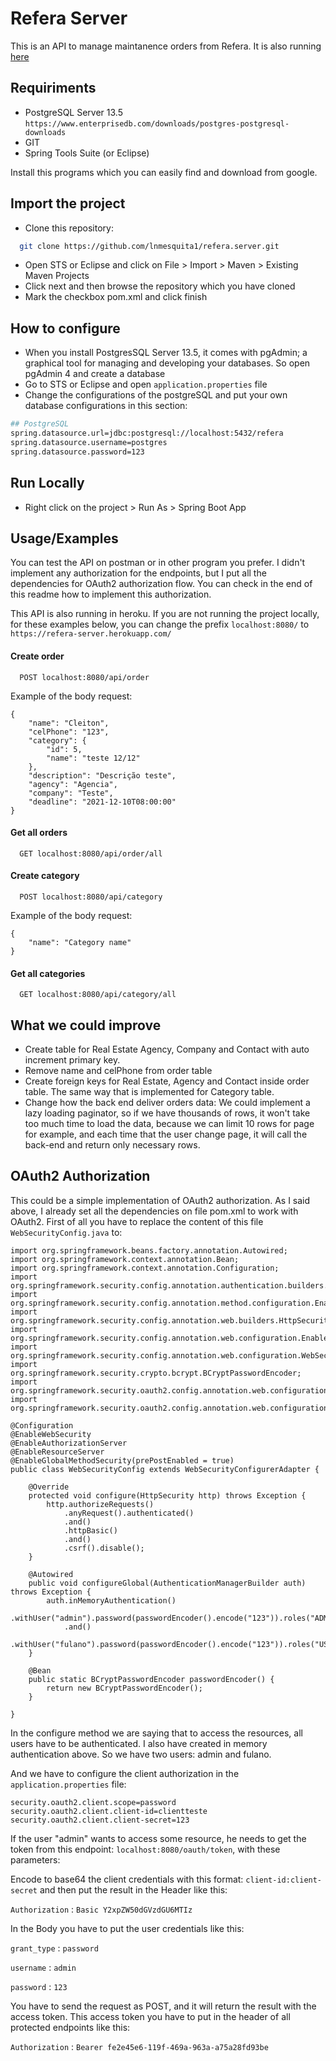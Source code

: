 
# Refera Server

This is an API to manage maintanence orders from Refera. It is also running [here](https://refera-server.herokuapp.com/)

## Requiriments

- PostgreSQL Server 13.5
`https://www.enterprisedb.com/downloads/postgres-postgresql-downloads`
- GIT
- Spring Tools Suite (or Eclipse)

Install this programs which you can easily find and download from google.

## Import the project

- Clone this repository:
```bash
  git clone https://github.com/lnmesquita1/refera.server.git
```
- Open STS or Eclipse and click on File > Import > Maven > Existing Maven Projects
- Click next and then browse the repository which you have cloned
- Mark the checkbox pom.xml and click finish

## How to configure

- When you install PostgresSQL Server 13.5, it comes with pgAdmin; a graphical tool for managing and developing your databases. So open pgAdmin 4 and create a database
- Go to STS or Eclipse and open `application.properties` file
- Change the configurations of the postgreSQL and put your own database configurations in this section:

```bash
## PostgreSQL
spring.datasource.url=jdbc:postgresql://localhost:5432/refera
spring.datasource.username=postgres
spring.datasource.password=123
```

## Run Locally

- Right click on the project > Run As > Spring Boot App


## Usage/Examples

You can test the API on postman or in other program you prefer.
I didn't implement any authorization for the endpoints, but I put all the dependencies for OAuth2 authorization flow. You can check in the end of this readme how to implement this authorization.

This API is also running in heroku. If you are not running the project locally, for these examples below, you can change the prefix `localhost:8080/` to `https://refera-server.herokuapp.com/`

#### Create order

```http
  POST localhost:8080/api/order
```
Example of the body request:
```
{
    "name": "Cleiton",
    "celPhone": "123",
    "category": {
        "id": 5,
        "name": "teste 12/12"
    },
    "description": "Descrição teste",
    "agency": "Agencia",
    "company": "Teste",
    "deadline": "2021-12-10T08:00:00"
}
```

#### Get all orders

```http
  GET localhost:8080/api/order/all
```

#### Create category

```http
  POST localhost:8080/api/category
```
Example of the body request:
```
{
    "name": "Category name"
}
```
#### Get all categories

```http
  GET localhost:8080/api/category/all
```

## What we could improve
- Create table for Real Estate Agency, Company and Contact with auto increment primary key.
- Remove name and celPhone from order table
- Create foreign keys for Real Estate, Agency and Contact inside order table. The same way that is implemented for Category table.
- Change how the back end deliver orders data: We could implement a lazy loading paginator, so if we have thousands of rows, it won't take too much time to load the data, because we can limit 10 rows for page for example, and each time that the user change page, it will call the back-end and return only necessary rows. 

## OAuth2 Authorization

This could be a simple implementation of OAuth2 authorization. As I said above, I already set all the dependencies on file pom.xml to work with OAuth2.
First of all you have to replace the content of this file `WebSecurityConfig.java` to:
```
import org.springframework.beans.factory.annotation.Autowired;
import org.springframework.context.annotation.Bean;
import org.springframework.context.annotation.Configuration;
import org.springframework.security.config.annotation.authentication.builders.AuthenticationManagerBuilder;
import org.springframework.security.config.annotation.method.configuration.EnableGlobalMethodSecurity;
import org.springframework.security.config.annotation.web.builders.HttpSecurity;
import org.springframework.security.config.annotation.web.configuration.EnableWebSecurity;
import org.springframework.security.config.annotation.web.configuration.WebSecurityConfigurerAdapter;
import org.springframework.security.crypto.bcrypt.BCryptPasswordEncoder;
import org.springframework.security.oauth2.config.annotation.web.configuration.EnableAuthorizationServer;
import org.springframework.security.oauth2.config.annotation.web.configuration.EnableResourceServer;

@Configuration
@EnableWebSecurity
@EnableAuthorizationServer
@EnableResourceServer
@EnableGlobalMethodSecurity(prePostEnabled = true)
public class WebSecurityConfig extends WebSecurityConfigurerAdapter {
		
    @Override
    protected void configure(HttpSecurity http) throws Exception {
        http.authorizeRequests()
        	.anyRequest().authenticated()
        	.and()
        	.httpBasic()
        	.and()
        	.csrf().disable();
    }
    
    @Autowired
    public void configureGlobal(AuthenticationManagerBuilder auth) throws Exception {
    	auth.inMemoryAuthentication()
    		.withUser("admin").password(passwordEncoder().encode("123")).roles("ADMIN")
    		.and()
    		.withUser("fulano").password(passwordEncoder().encode("123")).roles("USER");
    }
    
    @Bean
    public static BCryptPasswordEncoder passwordEncoder() {
    	return new BCryptPasswordEncoder();
    }
    
}
```
In the configure method we are saying that to access the resources, all users have to be authenticated. I also have created in memory authentication above. So we have two users: admin and fulano. 

And we have to configure the client authorization in the `application.properties` file:
```
security.oauth2.client.scope=password
security.oauth2.client.client-id=clientteste
security.oauth2.client.client-secret=123

```

If the user "admin" wants to access some resource, he needs to get the token from this endpoint: `localhost:8080/oauth/token`, with these parameters:

Encode to base64 the client credentials with this format: `client-id:client-secret` and then put the result in the Header like this:

`Authorization` : `Basic Y2xpZW50dGVzdGU6MTIz`

In the Body you have to put the user credentials like this:

`grant_type` : `password`

`username` : `admin`

`password` : `123`

You have to send the request as POST, and it will return the result with the access token.
This access token you have to put in the header of all protected endpoints like this:

`Authorization` : `Bearer fe2e45e6-119f-469a-963a-a75a28fd93be`
